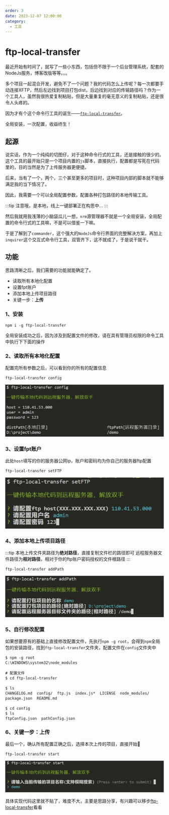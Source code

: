 ```yaml
---
order: 3
date: 2023-12-07 12:00:00
category:
  - 工具
---
```


# ftp-local-transfer

最近开始有时间了，就写了一些小东西，包括但不限于一个后台管理系统，配套的NodeJs服务，博客改版等等。。。

多个项目一起混合开发，避免不了一个问题？我的代码怎么上传呢？每一次都要手动连接XFTP，然后左边找到项目打包dist，后边找到对应的传输路径吗？作为一个工具人，虽然我很热爱复制粘贴，但是大量重复的毫无意义的复制粘贴，还是很令人头疼的。

因为才有个这个命令行工具的诞生——[`ftp-local-transfer`](https://www.npmjs.com/package/ftp-local-transfer)。

全局安装，一次配置，收益终生！

## 起源

说实话，作为一个纯纯的切图仔，对于这种命令行式的工具，还是接触的很少的。这个工具的最开始只是一个项目内置的`js`脚本，直接执行，配置都是写死在代码里的，目的当然是为了上传服务器更便捷。

后来，当有了一个，两个，三个甚至更多的项目时，这种项目内部的脚本就不能够满足我的当下情况了。

因此，我需要一个可以全局配置参数，配置各种打包路径的本地传输工具。

:::tip
注意哦，是本地，线上一键部署正在构思中...
:::

然后我就用我浅薄的小脑袋瓜儿一想，`nrm`源管理器不就是一个全局安装，全局配置的命令行式的工具嘛，不是可以借鉴一下嘛。

于是了解到了`commander`，这个强大的`NodeJs`命令行界面的完整解决方案，再加上`inquirer`这个交互式命令行工具，双管齐下，这不就成了，于是说干就干。

## 功能

思路清晰之后，我们需要的功能就能确定了。

- 读取所有本地化配置
- 设置fpt账户
- 添加本地上传项目路径
- 关键一步：**上传**

### 1、安装

```shell
npm i -g ftp-local-transfer
```

全局安装成功之后，因为涉及到配置文件的修改，请在具有管理员权限的命令工具中执行下下面的操作

### 2、读取所有本地化配置

配置完所有参数之后，可以看到你的所有的配置信息

```shell
ftp-local-transfer config
```

<img src='./imgs/2.png'/>

### 3、设置fpt账户

此处`host`填写的你的服务器公网ip，账户和密码均为你自己的服务器ftp配置

```shell
ftp-local-transfer setFTP
```

<img src='./imgs/3.png'/>

### 4、添加本地上传项目路径

:::tip
本地上传文件夹路径为**绝对路径**，直接复制文件栏的路径即可
远程服务器文件路径为**相对路径**，相对于你的ftp账户密码授权的文件根路径
:::

```shell
ftp-local-transfer addPath
```

<img src='./imgs/4.png'/>

### 5、自行修改配置

如果想要原有的基础上直接修改配置文件，先执行`npm -g root`，会得到`npm`全局包的安装路径，找到`ftp-local-transfer`文件夹，配置文件在`config`文件夹中

```shell
$ npm -g root
C:\WINDOWS\system32\node_modules

# 配置文件
$ cd ftp-local-transfer

$ ls
CHANGELOG.md  config/  ftp.js  index.js*  LICENSE  node_modules/  package.json  README.md

$ cd config
$ ls
ftpConfig.json  pathConfig.json
```

### 6、关键一步：**上传**

最后一个，确认所有配置正确之后，选择本次上传的项目，直接开始🍅

```shell
ftp-local-transfer start
```

<img src='./imgs/5.png'/>

具体实现代码这里就不贴了，难度不大，主要是思路分享，有兴趣可以移步[ftp-local-transfer](https://github.com/liwangying55555/ftp-local-transfer)看看
